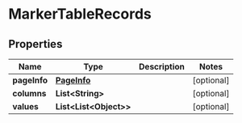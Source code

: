 

# MarkerTableRecords


## Properties

| Name | Type | Description | Notes |
|------------ | ------------- | ------------- | -------------|
|**pageInfo** | [**PageInfo**](PageInfo.md) |  |  [optional] |
|**columns** | **List&lt;String&gt;** |  |  [optional] |
|**values** | **List&lt;List&lt;Object&gt;&gt;** |  |  [optional] |



